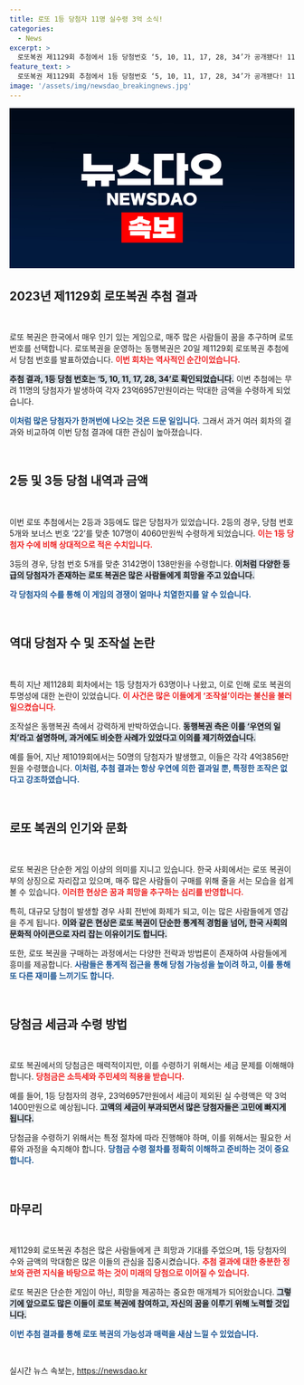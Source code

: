 ```yaml
---
title: 로또 1등 당첨자 11명 실수령 3억 소식!
categories:
  - News
excerpt: >
  로또복권 제1129회 추첨에서 1등 당첨번호 ‘5, 10, 11, 17, 28, 34’가 공개됐다! 11명이 각 23억 원을 손에 넣으며 당첨 소식에 술렁이는 가운데, 이전 회차에서의 조작 의혹과 논란이 다시 수면 위로 떠오르고 있다. 클릭해 더 자세한 이야기를 확인하세요!
feature_text: >
  로또복권 제1129회 추첨에서 1등 당첨번호 ‘5, 10, 11, 17, 28, 34’가 공개됐다! 11명이 각 23억 원을 손에 넣으며 당첨 소식에 술렁이는 가운데, 이전 회차에서의 조작 의혹과 논란이 다시 수면 위로 떠오르고 있다. 클릭해 더 자세한 이야기를 확인하세요!
image: '/assets/img/newsdao_breakingnews.jpg'
---
```


<p><img src="/assets/img/newsdao_breakingnews.jpg" alt="firstkoreanews 속보" /></p>

<h2 data-ke-size="size26">2023년 제1129회 로또복권 추첨 결과</h2>

<p data-ke-size="size16">&nbsp;</p>

<p>로또 복권은 한국에서 매우 인기 있는 게임으로, 매주 많은 사람들이 꿈을 추구하며 로또 번호를 선택합니다. 로또복권을 운영하는 동행복권은 20일 제1129회 로또복권 추첨에서 당첨 번호를 발표하였습니다. <b><span style="color: #ee2323;">이번 회차는 역사적인 순간이었습니다.</span></b> </p>

<p><b><span style="background-color: #21538527;">추첨 결과, 1등 당첨 번호는 ‘5, 10, 11, 17, 28, 34’로 확인되었습니다.</span></b> 이번 추첨에는 무려 11명의 당첨자가 발생하여 각자 23억6957만원이라는 막대한 금액을 수령하게 되었습니다. </p>

<p><b><span style="color: #1a5490;">이처럼 많은 당첨자가 한꺼번에 나오는 것은 드문 일입니다.</span></b> 그래서 과거 여러 회차의 결과와 비교하여 이번 당첨 결과에 대한 관심이 높아졌습니다.</p>

<p data-ke-size="size16">&nbsp;</p>

<h2 data-ke-size="size26">2등 및 3등 당첨 내역과 금액</h2>

<p data-ke-size="size16">&nbsp;</p>

<p>이번 로또 추첨에서는 2등과 3등에도 많은 당첨자가 있었습니다. 2등의 경우, 당첨 번호 5개와 보너스 번호 ‘22’를 맞춘 107명이 4060만원씩 수령하게 되었습니다. <b><span style="color: #ee2323;">이는 1등 당첨자 수에 비해 상대적으로 적은 수치입니다.</span></b> </p>

<p>3등의 경우, 당첨 번호 5개를 맞춘 3142명이 138만원을 수령합니다. <b><span style="background-color: #21538527;">이처럼 다양한 등급의 당첨자가 존재하는 로또 복권은 많은 사람들에게 희망을 주고 있습니다.</span></b> </p>

<p><b><span style="color: #1a5490;">각 당첨자의 수를 통해 이 게임의 경쟁이 얼마나 치열한지를 알 수 있습니다.</span></b></p>

<p data-ke-size="size16">&nbsp;</p>

<h2 data-ke-size="size26">역대 당첨자 수 및 조작설 논란</h2>

<p data-ke-size="size16">&nbsp;</p>

<p>특히 지난 제1128회 회차에서는 1등 당첨자가 63명이나 나왔고, 이로 인해 로또 복권의 투명성에 대한 논란이 있었습니다. <b><span style="color: #ee2323;">이 사건은 많은 이들에게 ‘조작설’이라는 불신을 불러일으켰습니다.</span></b> </p>

<p>조작설은 동행복권 측에서 강력하게 반박하였습니다. <b><span style="background-color: #21538527;">동행복권 측은 이를 ‘우연의 일치’라고 설명하며, 과거에도 비슷한 사례가 있었다고 이의를 제기하였습니다.</span></b></p>

<p>예를 들어, 지난 제1019회에서는 50명의 당첨자가 발생했고, 이들은 각각 4억3856만원을 수령했습니다. <b><span style="color: #1a5490;">이처럼, 추첨 결과는 항상 우연에 의한 결과일 뿐, 특정한 조작은 없다고 강조하였습니다.</span></b></p>

<p data-ke-size="size16">&nbsp;</p>

<h2 data-ke-size="size26">로또 복권의 인기와 문화</h2>

<p data-ke-size="size16">&nbsp;</p>

<p>로또 복권은 단순한 게임 이상의 의미를 지니고 있습니다. 한국 사회에서는 로또 복권이 부의 상징으로 자리잡고 있으며, 매주 많은 사람들이 구매를 위해 줄을 서는 모습을 쉽게 볼 수 있습니다. <b><span style="color: #ee2323;">이러한 현상은 꿈과 희망을 추구하는 심리를 반영합니다.</span></b> </p>

<p>특히, 대규모 당첨이 발생할 경우 사회 전반에 화제가 되고, 이는 많은 사람들에게 영감을 주게 됩니다. <b><span style="background-color: #21538527;">이와 같은 현상은 로또 복권이 단순한 통계적 경험을 넘어, 한국 사회의 문화적 아이콘으로 자리 잡는 이유이기도 합니다.</span></b></p>

<p>또한, 로또 복권을 구매하는 과정에서는 다양한 전략과 방법론이 존재하여 사람들에게 흥미를 제공합니다. <b><span style="color: #1a5490;">사람들은 통계적 접근을 통해 당첨 가능성을 높이려 하고, 이를 통해 또 다른 재미를 느끼기도 합니다.</span></b></p>

<p data-ke-size="size16">&nbsp;</p>

<h2 data-ke-size="size26">당첨금 세금과 수령 방법</h2>

<p data-ke-size="size16">&nbsp;</p>

<p>로또 복권에서의 당첨금은 매력적이지만, 이를 수령하기 위해서는 세금 문제를 이해해야 합니다. <b><span style="color: #ee2323;">당첨금은 소득세와 주민세의 적용을 받습니다.</span></b> </p>

<p>예를 들어, 1등 당첨자의 경우, 23억6957만원에서 세금이 제외된 실 수령액은 약 3억1400만원으로 예상됩니다. <b><span style="background-color: #21538527;">고액의 세금이 부과되면서 많은 당첨자들은 고민에 빠지게 됩니다.</span></b></p>

<p>당첨금을 수령하기 위해서는 특정 절차에 따라 진행해야 하며, 이를 위해서는 필요한 서류와 과정을 숙지해야 합니다. <b><span style="color: #1a5490;">당첨금 수령 절차를 정확히 이해하고 준비하는 것이 중요합니다.</span></b></p>

<p data-ke-size="size16">&nbsp;</p>

<h2 data-ke-size="size26">마무리</h2>

<p data-ke-size="size16">&nbsp;</p>

<p>제1129회 로또복권 추첨은 많은 사람들에게 큰 희망과 기대를 주었으며, 1등 당첨자의 수와 금액의 막대함은 많은 이들의 관심을 집중시켰습니다. <b><span style="color: #ee2323;">추첨 결과에 대한 충분한 정보와 관련 지식을 바탕으로 하는 것이 미래의 당첨으로 이어질 수 있습니다.</span></b></p>

<p>로또 복권은 단순한 게임이 아닌, 희망을 제공하는 중요한 매개체가 되어왔습니다. <b><span style="background-color: #21538527;">그렇기에 앞으로도 많은 이들이 로또 복권에 참여하고, 자신의 꿈을 이루기 위해 노력할 것입니다.</span></b></p>

<p><b><span style="color: #1a5490;">이번 추첨 결과를 통해 로또 복권의 가능성과 매력을 새삼 느낄 수 있었습니다.</span></b> </p>

<p data-ke-size="size16">&nbsp;</p>
실시간 뉴스 속보는, <a href="https://newsdao.kr" rel="dofollow">https://newsdao.kr</a>


